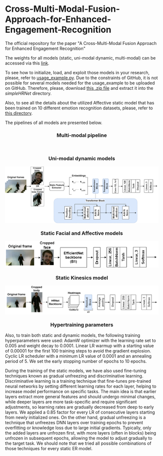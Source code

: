 # Cross-Multi-Modal-Fusion-Approach-for-Enhanced-Engagement-Recognition
The official repository for the paper "A Cross-Multi-Modal Fusion Approach for Enhanced Engagement Recognition"


The weights for all models (static, uni-modal dynamic, multi-modal) can be accessed via this [link](https://drive.google.com/drive/folders/1VmQGsmD-cmEqYnVFpowxHlo_wyfuChwm?usp=sharing).


To see how to initialize, load, and exploit those models in your research, please, refer to [usage_example.py](https://github.com/icmi-2024-cross-multi-modal/icmi-cross-multi-modal/blob/main/usage_example.py).
Due to the constraints of GitHub, it is not possible for several models needed for the usage_example to be uploaded on GitHub. Therefore, please, download [this .zip file](https://drive.google.com/file/d/1OtWA4qxN40IXaXbnUSruCbBHObWVk-hg/view?usp=drive_link) and extract it into the *simpleHRNet* directory.

Also, to see all the details about the utilized Affective static model that has been trained on 10 different emotion recognition datasets, please, refer to [this directory](https://github.com/icmi-2024-cross-multi-modal/icmi-cross-multi-modal/tree/main/emotion_recognition).


The pipelines of all models are presented below.


<h3 align="center"> Multi-modal pipeline </h3>
<img alt="" align="center" src="https://github.com/icmi-2024-cross-multi-modal/icmi-cross-multi-modal/blob/main/figures/multimodal_pipeline.png" />

<h3 align="center"> Uni-modal dynamic models </h3>
<img alt="" align="center" src="https://github.com/icmi-2024-cross-multi-modal/icmi-cross-multi-modal/blob/main/figures/uni_modal_dynamic_pipeline.png" />

<h3 align="center"> Static Facial and Affective models </h3>
<img alt="" align="center" src="https://github.com/icmi-2024-cross-multi-modal/icmi-cross-multi-modal/blob/main/figures/facial_pipeline.png" />

<h3 align="center"> Static Kinesics model </h3>
<img alt="" align="center" src="https://github.com/icmi-2024-cross-multi-modal/icmi-cross-multi-modal/blob/main/figures/Kinesics_pipeline.png" />


<h3 align="center"> Hypertraining parameters </h3>
Also, to train both static and dynamic models, the following training hyperparameters were used:
AdamW optimizer with the learning rate set to 0.005 and weight decay to 0.0001.
Linear LR warmup with a starting value of 0.00001 for the first 100 training steps to avoid the gradient explosion. 
Cyclic LR scheduler with a minimum LR value of 0.0001 and an annealing period of 5. 
We set the early stopping number of epochs to 10 epochs. 

During the training of the static models, we have also used fine-tuning techniques known as gradual unfreezing and discriminative learning.
Discriminative learning is a training technique that fine-tunes pre-trained neural networks by setting different learning rates for each layer, helping to increase model performance on specific tasks. The main idea is that earlier layers extract more general features and should undergo minimal changes, while deeper layers are more task-specific and require significant adjustments, so learning rates are gradually decreased from deep to early layers. We applied a 0.85 factor for every LR of consecutive layers starting from newly initialized ones. On the other hand, gradual unfreezing is a technique that unfreezes DNN layers over training epochs to prevent overfitting or knowledge loss due to large initial gradients. Typically, only the added layers are unfrozen first, with more layers (often in blocks) being unfrozen in subsequent epochs, allowing the model to adjust gradually to the target task. We should note that we tried all possible combinations of those techniques for every static ER model. 




